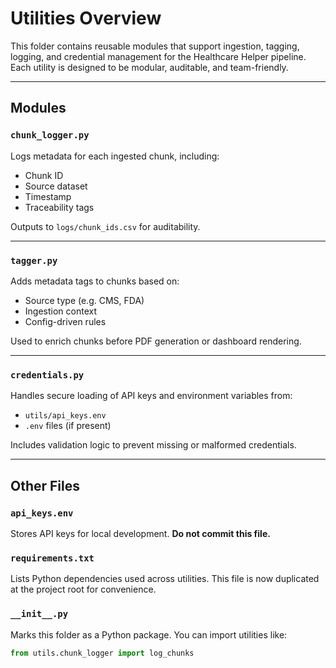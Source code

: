 # Utilities Overview

This folder contains reusable modules that support ingestion, tagging, logging, and credential management for the Healthcare Helper pipeline. Each utility is designed to be modular, auditable, and team-friendly.

---

## Modules

### `chunk_logger.py`
Logs metadata for each ingested chunk, including:
- Chunk ID
- Source dataset
- Timestamp
- Traceability tags

Outputs to `logs/chunk_ids.csv` for auditability.

---

### `tagger.py`
Adds metadata tags to chunks based on:
- Source type (e.g. CMS, FDA)
- Ingestion context
- Config-driven rules

Used to enrich chunks before PDF generation or dashboard rendering.

---

### `credentials.py`
Handles secure loading of API keys and environment variables from:
- `utils/api_keys.env`
- `.env` files (if present)

Includes validation logic to prevent missing or malformed credentials.

---

## Other Files

### `api_keys.env`
Stores API keys for local development. **Do not commit this file.**

### `requirements.txt`
Lists Python dependencies used across utilities. This file is now duplicated at the project root for convenience.

### `__init__.py`
Marks this folder as a Python package. You can import utilities like:

```python
from utils.chunk_logger import log_chunks